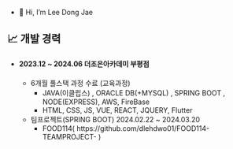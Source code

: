 - 👋 Hi, I’m Lee Dong Jae

<div style= "text-align:left;">
    <h2 tabindex="-1" class="heading-element" dir="auto" >📈 개발 경력</h2>
  <ul>
            <li><h4>2023.12 ~ 2024.06 더조은아카데미 부평점</h4>
                <ul>                    
                    <li>6개월 풀스택 과정 수료 (교육과정)
                      <ul>
                      <li>JAVA(이클립스) , ORACLE DB(+MYSQL) , SPRING BOOT , NODE(EXPRESS), AWS, FireBase</li>
                    <li>HTML, CSS, JS, VUE, REACT, JQUERY, Flutter</li>                        
                      </ul>
                    </li>                    
                </ul>
                <ul>                    
                    <li>팀프로젝트(SPRING BOOT) 2024.02.22 ~ 2024.03.20
                      <ul>
                          <li>FOOD114( https://github.com/dlehdwo01/FOOD114-TEAMPROJECT- )</li>                              
                      </ul>
                    </li>                    
                </ul>
            </li>           
        </ul>
</div>
<!---
dlehdwo01/dlehdwo01 is a ✨ special ✨ repository because its `README.md` (this file) appears on your GitHub profile.
You can click the Preview link to take a look at your changes.
--->

